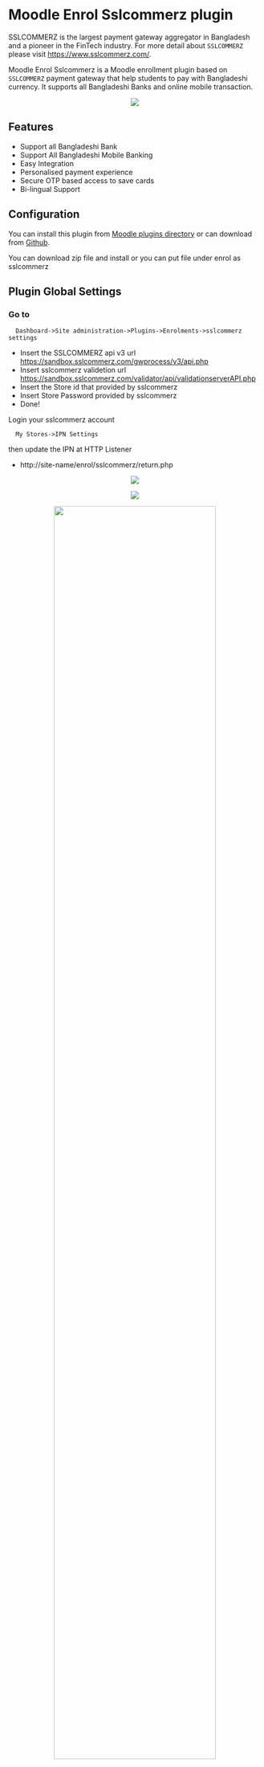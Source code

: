 # Moodle Enrol Sslcommerz plugin

SSLCOMMERZ is the largest payment gateway aggregator in Bangladesh and a pioneer in the FinTech industry. For more detail about `SSLCOMMERZ` please visit https://www.sslcommerz.com/.

Moodle Enrol Sslcommerz is a Moodle enrollment plugin based on `SSLCOMMERZ` payment gateway that help students to pay with Bangladeshi currency. It supports all Bangladeshi Banks and online mobile transaction.

<p align="center">
<img src="https://i.imgur.com/mYH9uNd.png?1">
</p>


## Features
- Support all Bangladeshi Bank 
- Support All Bangladeshi Mobile Banking
- Easy Integration
- Personalised payment experience
- Secure OTP based access to save cards
- Bi-lingual Support


## Configuration

You can install this plugin from [Moodle plugins directory](https://moodle.org/plugins) or can download from [Github](https://github.com/eLearning-BS23/moodle-enrol_sslcommerz).

You can download zip file and install or you can put file under enrol as sslcommerz

## Plugin Global Settings
### Go to 
```
  Dashboard->Site administration->Plugins->Enrolments->sslcommerz settings
```
- Insert the SSLCOMMERZ api v3 url
  https://sandbox.sslcommerz.com/gwprocess/v3/api.php
- Insert sslcommerz validetion url 
  https://sandbox.sslcommerz.com/validator/api/validationserverAPI.php
- Insert the Store id that provided by sslcommerz
- Insert Store Password provided by sslcommerz
- Done!

Login your sslcommerz account 
```
  My Stores->IPN Settings
```
then update the IPN at HTTP Listener
- http://site-name/enrol/sslcommerz/return.php
<p align="center">
<img src="https://i.imgur.com/DmqB6SW.png?1">
</p>

  

<p align="center">
<img src="https://i.imgur.com/Tc0Bx9p.png">
</p>

<p align="center">
<img src="https://i.imgur.com/4fpLrUh.png?1" width="80%">
</p>

## Enrolment settings: 
- Login as a course adminstrator.
- Enable enrol sslcommerz plugin. 
- Go to your course settings from 

```
  Dashboard->Courses->Course->Users->Enrolment methods settings
```
-  Choose `sslcommerz` from `Add method` option


<p align="center">
<img src="https://i.imgur.com/LCsYjte.png?1" width="40%">
</p>

- Add price and other required informations. 
```
Dashboard->Courses->Course->Users->Enrolment methods->SSLCOMMERZ settings
```
<p align="center">
<img src="https://i.imgur.com/AzKUNpK.png?1">
</p>

- Save changes.
- That's it. and you are done!
- Enjoy the plugin!

